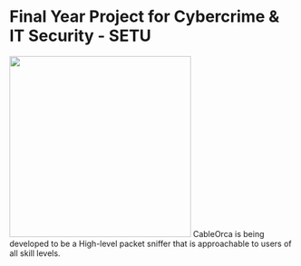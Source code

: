 # Final Year Project for Cybercrime &amp; IT Security - SETU
<img src="https://user-images.githubusercontent.com/72495327/215850553-b4f17ff0-35ae-4ec8-bab7-fc720121d7e1.png" width=320/>
CableOrca is being developed to be a High-level packet sniffer that is approachable to users of all skill levels.

